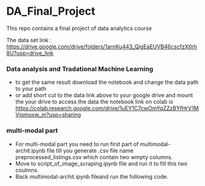 # DA_Final_Project
This repo contains a final project of data analytics course 

The data set link : https://drive.google.com/drive/folders/1arnKu443_QigEaEUVB46cscfzXtIrh8U?usp=drive_link

### Data analysis and Tradational Machine Learning 
- to get the same result download the notebook and change the data path to your path
- or add short cut to the data link above to your google drive and mount the your drive to access the data the notebook link on colab is https://colab.research.google.com/drive/1uEY1C7cwOmYqZZzBYfHrV1MVjqmoxw_m?usp=sharing
  
### multi-modal part
- For multi-modal part you need to run first part of multimodal-archit.ipynb file till you generate .csv file name preprocessed_listings.csv which contain two wmpty columns.
- Move to script_of_image_scraping.ipynb file and run it to fill this two coulmns.
- Back multimodal-archit.ipynb fileand run the following code.
